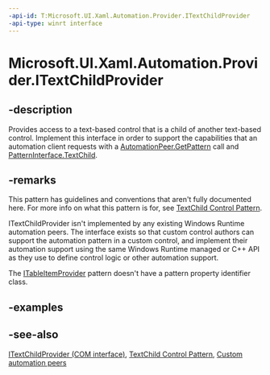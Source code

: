 ```yaml
---
-api-id: T:Microsoft.UI.Xaml.Automation.Provider.ITextChildProvider
-api-type: winrt interface
---
```


<!-- Interface syntax.
public interface ITextChildProvider : 
-->

# Microsoft.UI.Xaml.Automation.Provider.ITextChildProvider

## -description
Provides access to a text-based control that is a child of another text-based control. Implement this interface in order to support the capabilities that an automation client requests with a [AutomationPeer.GetPattern](../microsoft.ui.xaml.automation.peers/automationpeer_getpattern_1700082720.md) call and [PatternInterface.TextChild](../microsoft.ui.xaml.automation.peers/patterninterface.md).

## -remarks
This pattern has guidelines and conventions that aren't fully documented here. For more info on what this pattern is for, see [TextChild Control Pattern](/windows/desktop/WinAuto/textchild-control-pattern).

ITextChildProvider isn't implemented by any existing Windows Runtime automation peers. The interface exists so that custom control authors can support the automation pattern in a custom control, and implement their automation support using the same Windows Runtime managed or C++ API as they use to define control logic or other automation support.

The [ITableItemProvider](itableitemprovider.md) pattern doesn't have a pattern property identifier class.

## -examples

## -see-also
[ITextChildProvider (COM interface)](/windows/desktop/api/uiautomationcore/nn-uiautomationcore-itextchildprovider), [TextChild Control Pattern](/windows/desktop/WinAuto/textchild-control-pattern), [Custom automation peers](/windows/uwp/accessibility/custom-automation-peers)
